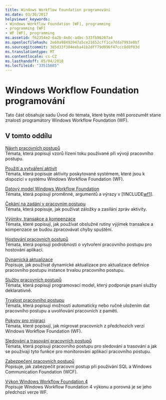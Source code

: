 ```yaml
---
title: Windows Workflow Foundation programování
ms.date: 03/30/2017
helpviewer_keywords:
- Windows Workflow Foundation [WF], programming
- programming [WF]
- WF [WF], programming
ms.assetid: f62354e2-6a2b-4e8c-a4bc-533fb96267a4
ms.openlocfilehash: 2e60a98492947a5ce21652cff1ca7dda7993e8bf
ms.sourcegitcommit: 3d5d33f384eeba41b2dff79d096f47ccc8d8f03d
ms.translationtype: MT
ms.contentlocale: cs-CZ
ms.lasthandoff: 05/04/2018
ms.locfileid: "33515685"
---
```

# <a name="windows-workflow-foundation-programming"></a>Windows Workflow Foundation programování
Tato část obsahuje sadu Úvod do témata, které byste měli porozumět stane znalosti programátory Windows Workflow Foundation (WF).  
  
## <a name="in-this-section"></a>V tomto oddílu  
 [Návrh pracovních postupů](../../../docs/framework/windows-workflow-foundation/designing-workflows.md)  
 Témata, která popisují vzorů řízení toku používané při vývoji pracovního postupu.  
  
 [Použití a vytváření aktivit](../../../docs/framework/windows-workflow-foundation/using-and-creating-activities.md)  
 Témata, která popisuje aktivity poskytované systémem, které jsou k dispozici v systému Windows Workflow Foundation (WF).  
  
 [Datový model Windows Workflow Foundation](../../../docs/framework/windows-workflow-foundation/data-model.md)  
 Témata, která popisují proměnné, argumentů a výrazy v [!INCLUDE[wf1](../../../includes/wf1-md.md)].  
  
 [Čekání na zadání v pracovním postupu](../../../docs/framework/windows-workflow-foundation/waiting-for-input-in-a-workflow.md)  
 Témata, která popisuje, jak používat záložky a zasílání zpráv aktivity.  
  
 [Výjimky, transakce a kompenzace](../../../docs/framework/windows-workflow-foundation/exceptions-transactions-and-compensation.md)  
 Témata, které popisují, jak používat obslužné rutiny výjimek transakce a kompenzace se budou zpracovávat chyby spuštění.  
  
 [Hostování pracovních postupů](../../../docs/framework/windows-workflow-foundation/hosting-workflows.md)  
 Témata, která popisují podrobnosti o vytvoření pracovního postupu pro hostování aplikací.  
  
 [Dynamická aktualizace](../../../docs/framework/windows-workflow-foundation/dynamic-update.md)  
 Popisuje, jak používat dynamické aktualizace pro aktualizace definice pracovního postupu instance trvalou pracovního postupu.  
  
 [Služby pracovních postupů](../../../docs/framework/wcf/feature-details/workflow-services.md)  
 Témata, která popisují programovací model, který podporuje psaní služby deklarativně.  
  
 [Trvalost pracovního postupu](../../../docs/framework/windows-workflow-foundation/workflow-persistence.md)  
 Témata, která popisují možnosti automaticky nebo ručně uložením dat pracovního postupu a uvolňování pracovních z paměti.  
  
 [Pokyny pro migraci](../../../docs/framework/windows-workflow-foundation/migration-guidance.md)  
 Témata, které popisují, jak migrovat pracovních z předchozích verzí Windows Workflow Foundation (WF).  
  
 [Sledování a trasování pracovních postupů](../../../docs/framework/windows-workflow-foundation/workflow-tracking-and-tracing.md)  
 Témata, která popisují pracovního postupu pro sledování a trasování a jak se používají tyto funkce pro monitorování aplikací pracovního postupu.  
  
 [Zabezpečení pracovních postupů](../../../docs/framework/windows-workflow-foundation/workflow-security.md)  
 Popisuje, jak zabezpečit pracovní postup při používání SQL a Windows Communication Foundation (WCF).  
  
 [Výkon Windows Workflow Foundation 4](../../../docs/framework/windows-workflow-foundation/performance.md)  
 Popisuje Windows Workflow Foundation 4 výkonu a porovná je se jeho předchozí verze WF.
